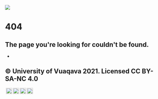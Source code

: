 <!doctype html>
<html lang="en">
  <head>
    <title>VNRL</title>
    <link rel="stylesheet" href="https://vnrl.github.io/style/style.css">
    <meta name="viewport" content="width=device-width, initial-scale=1">
  </head>
  <body>
    <a href="https://vnrl.github.io">  
      <img class="header" src="https://vnrl.github.io/vnrlbanner.svg">
    </a>
    <div class="content">
      <h1>404</h1>
      <h2>The page you're looking for couldn't be found.</h2>
    </div>
    <ul class="navbar">
      <li><a href="http://vnrl.vuaqava.cf"></a></li>
	</ul>
	<div class="content">
	  <h2> © University of Vuaqava 2021. Licensed CC BY-SA-NC 4.0 </h2>
	  <p><img style="height:20px!important;margin-left:3px;vertical-align:text-bottom;" src="https://mirrors.creativecommons.org/presskit/icons/cc.svg?ref=chooser-v1"><img style="height:20px!important;margin-left:3px;vertical-align:text-bottom;" src="https://mirrors.creativecommons.org/presskit/icons/by.svg?ref=chooser-v1"><img style="height:20px!important;margin-left:3px;vertical-align:text-bottom;" src="https://mirrors.creativecommons.org/presskit/icons/nc.svg?ref=chooser-v1"><img style="height:20px!important;margin-left:3px;vertical-align:text-bottom;" src="https://mirrors.creativecommons.org/presskit/icons/sa.svg?ref=chooser-v1"></a></p>
  </div>
  </body>
<html>
